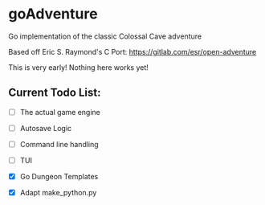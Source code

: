 # goAdventure
Go implementation of the classic Colossal Cave adventure

Based off Eric S. Raymond's C Port: https://gitlab.com/esr/open-adventure

This is very early! Nothing here works yet!

## Current Todo List:

- [ ] The actual game engine
- [ ] Autosave Logic
- [ ] Command line handling
- [ ] TUI
- [x] Go Dungeon Templates
- [x] Adapt make_python.py





